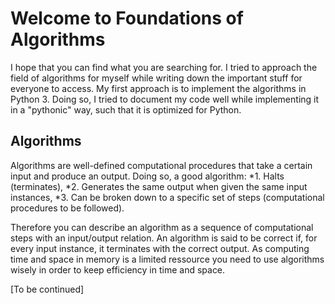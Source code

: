 # Welcome to Foundations of Algorithms
I hope that you can find what you are searching for. I tried to approach the field of algorithms for myself while writing down the important stuff for everyone to access. My first approach is to implement the algorithms in Python 3. Doing so, I tried to document my code well while implementing it in a "pythonic" way, such that it is optimized for Python.

## Algorithms
Algorithms are well-defined computational procedures that take a certain input and produce an output. Doing so, a good algorithm:
*1. Halts (terminates),
*2. Generates the same output when given the same input instances,
*3. Can be broken down to a specific set of steps (computational procedures to be followed).

Therefore you can describe an algorithm as a sequence of computational steps with an input/output relation.
An algorithm is said to be correct if, for every input instance, it terminates with the correct output.
As computing time and space in memory is a limited ressource you need to use algorithms wisely in order to keep efficiency in time and space.

[To be continued]
